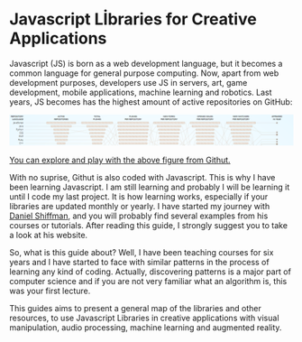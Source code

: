# Javascript Lİbraries for Creative Applications

Javascript (JS) is born as a web development language, but it becomes a common language for general purpose computing. Now, apart from web development purposes, developers use JS in servers, art, game development, mobile applications, machine learning and robotics. Last years, JS becomes has the highest amount of active repositories on GitHub: 


![JS Statistics from GitHub](./img/github_stats.png)

[You can explore and play with the above figure from Githut.](https://githut.info/)


With no suprise, Githut is also coded with Javascript. This is why I have been learning Javascript. I am still learning and probably I will be learning it until I code my last project. It is how learning works, especially if your libraries are updated monthly or yearly. I have started my journey with [Daniel Shiffman](https://shiffman.net/), and you will probably find several examples from his courses or tutorials. After reading this guide, I strongly suggest you to take a look at his website.

So, what is this guide about? Well, I have been teaching courses for six years and I have started to face with similar patterns in the process of learning any kind of coding. Actually, discovering patterns is a major part of computer science and if you are not very familiar what an algorithm is, this was your first lecture. 

This guides aims to present a general map of the libraries and other resources, to use Javascript Libraries in creative applications with visual manipulation, audio processing, machine learning and augmented reality.